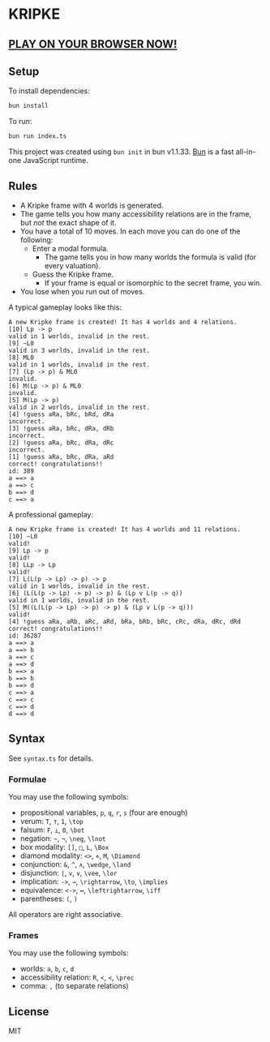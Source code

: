 # KRIPKE

## [PLAY ON YOUR BROWSER NOW!](https://www.cannorin.net/kripke)

## Setup

To install dependencies:

```bash
bun install
```

To run:

```bash
bun run index.ts
```

This project was created using `bun init` in bun v1.1.33. [Bun](https://bun.sh) is a fast all-in-one JavaScript runtime.

## Rules

* A Kripke frame with 4 worlds is generated.
* The game tells you how many accessibility relations are in the frame, but *not* the exact shape of it.
* You have a total of 10 moves. In each move you can do one of the following:
    - Enter a modal formula.
      - The game tells you in how many worlds the formula is valid (for every valuation).
    - Guess the Kripke frame.
      - If your frame is equal or isomorphic to the secret frame, you win.
* You lose when you run out of moves.

A typical gameplay looks like this:
```
A new Kripke frame is created! It has 4 worlds and 4 relations.
[10] Lp -> p
valid in 1 worlds, invalid in the rest.
[9] ~L0
valid in 3 worlds, invalid in the rest.
[8] ML0
valid in 1 worlds, invalid in the rest.
[7] (Lp -> p) & ML0
invalid.
[6] M(Lp -> p) & ML0
invalid.
[5] M(Lp -> p)
valid in 2 worlds, invalid in the rest.
[4] !guess aRa, bRc, bRd, dRa
incorrect.
[3] !guess aRa, bRc, dRa, dRb
incorrect.
[2] !guess aRa, bRc, dRa, dRc
incorrect.
[1] !guess aRa, bRc, dRa, aRd
correct! congratulations!!
id: 389
a ==> a
a ==> c
b ==> d
c ==> a
```

A professional gameplay:
```
A new Kripke frame is created! It has 4 worlds and 11 relations.
[10] ~L0
valid!
[9] Lp -> p
valid!
[8] LLp -> Lp
valid!
[7] L(L(p -> Lp) -> p) -> p
valid in 1 worlds, invalid in the rest.
[6] (L(L(p -> Lp) -> p) -> p) & (Lp v L(p -> q))
valid in 1 worlds, invalid in the rest.
[5] M((L(L(p -> Lp) -> p) -> p) & (Lp v L(p -> q)))
valid!
[4] !guess aRa, aRb, aRc, aRd, bRa, bRb, bRc, cRc, dRa, dRc, dRd
correct! congratulations!!
id: 36287
a ==> a
a ==> b
a ==> c
a ==> d
b ==> a
b ==> b
b ==> d
c ==> a
c ==> c
c ==> d
d ==> d
```

## Syntax

See `syntax.ts` for details.

### Formulae

You may use the following symbols:
* propositional variables, `p`, `q`, `r`, `s` (four are enough)
* verum: `T`, `⊤`, `1`, `\top`
* falsum: `F`, `⊥`, `0`, `\bot`
* negation: `~`, `¬`, `\neg`, `\lnot`
* box modality: `[]`, `□`, `L`, `\Box`
* diamond modality: `<>`, `⋄`, `M`, `\Diamond`
* conjunction: `&`, `^`, `∧`, `\wedge`, `\land`
* disjunction: `|`, `v`, `∨`, `\vee`, `\lor`
* implication: `->`, `→`, `\rightarrow`, `\to`, `\implies`
* equivalence: `<->`, `↔`, `\leftrightarrow`, `\iff`
* parentheses: `(`, `)`

All operators are right associative.

### Frames

You may use the following symbols:
* worlds: `a`, `b`, `c`, `d`
* accessibility relation: `R`, `<`, `≺`, `\prec`
* comma: `,` (to separate relations)

## License

MIT
